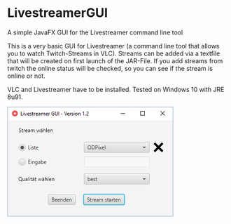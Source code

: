 # LivestreamerGUI
A simple JavaFX GUI for the Livestreamer command line tool


This is a very basic GUI for Livestreamer (a command line tool that allows you to watch Twitch-Streams in VLC). 
Streams can be added via a textfile that will be created on first launch of the JAR-File.
If you add streams from twitch the online status will be checked, so you can see if the stream is online or not.

VLC and Livestreamer have to be installed.
Tested on Windows 10 with JRE 8u91.

<img src="https://github.com/WitchDoctorAmI/LivestreamerGUI/blob/master/livestreamer1_2.png">
